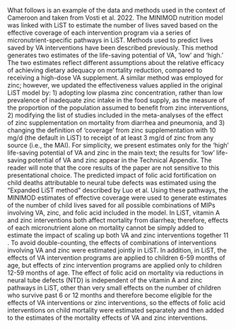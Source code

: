 What follows is an example of the data and methods used in the context of Cameroon and taken from
Vosti et al. 2022.
The MINIMOD nutrition model was linked with LiST to estimate the number of lives saved based on the
effective coverage of each intervention program via a series of micronutrient-specific pathways in LiST.
Methods used to predict lives saved by VA interventions have been described previously. This method
generates two estimates of the life-saving potential of VA, ‘low’ and ‘high.’ The two estimates reflect
different assumptions about the relative efficacy of achieving dietary adequacy on mortality reduction,
compared to receiving a high-dose VA supplement. A similar method was employed for zinc; however,
we updated the effectiveness values applied in the original LiST model by: 1) adopting low plasma zinc
concentration, rather than low prevalence of inadequate zinc intake in the food supply, as the measure
of the proportion of the population assumed to benefit from zinc interventions, 2) modifying the list of
studies included in the meta-analyses of the effect of zinc supplementation on mortality from diarrhea
and pneumonia, and 3) changing the definition of ‘coverage’ from zinc supplementation with 10 mg/d
(the default in LiST) to receipt of at least 3 mg/d of zinc from any source (i.e., the MAI). For simplicity,
we present estimates only for the ‘high’ life-saving potential of VA and zinc in the main text; the results
for ‘low’ life-saving potential of VA and zinc appear in the Technical Appendix. The reader will note that
the core results of the paper are not sensitive to this presentational choice. The predicted impact of
folic acid fortification on child deaths attributable to neural tube defects was estimated using the
“Expanded LiST method” described by Luo et al. Using these pathways, the MINIMOD estimates of
effective coverage were used to generate estimates of the number of child lives saved for all possible
combinations of MIPs involving VA, zinc, and folic acid included in the model. In LiST, vitamin A and zinc
interventions both affect mortality from diarrhea; therefore, effects of each micronutrient alone on
mortality cannot be simply added to estimate the impact of scaling up both VA and zinc interventions
together 11 . To avoid double-counting, the effects of combinations of interventions involving VA and zinc
were estimated jointly in LiST. In addition, in LiST, the effects of VA intervention programs are applied to children 6-59 months of age, but effects of zinc intervention programs are applied only to children 12-59
months of age. The effect of folic acid on mortality via reductions in neural tube defects (NTD) is
independent of the vitamin A and zinc pathways in LiST, other than very small effects on the number of
children who survive past 6 or 12 months and therefore become eligible for the effects of VA
interventions or zinc interventions, so the effects of folic acid interventions on child mortality were
estimated separately and then added to the estimates of the mortality effects of VA and zinc
interventions.